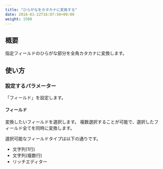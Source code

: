 ```yaml
---
title: "ひらがなをカタカナに変換する"
date: 2018-01-22T16:07:50+09:00
weight: 1500
---
```


## 概要

指定フィールドのひらがな部分を全角カタカナに変換します。

## 使い方

### 設定するパラメーター

「フィールド」を設定します。

#### フィールド

変換したいフィールドを選択します。
複数選択することが可能で、選択したフィールド全てを同時に変換します。

選択可能なフィールドタイプは以下の通りです。

- 文字列(1行)
- 文字列(複数行)
- リッチエディター
